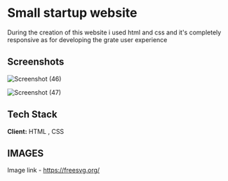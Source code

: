
# Small startup website
 
During the creation of this website i used  html and css and it's completely responsive as for developing the grate user experience
 



## Screenshots


![Screenshot (46)](https://user-images.githubusercontent.com/117345772/199899569-54075b45-a84e-4838-a63c-032304e7bb66.png)

![Screenshot (47)](https://user-images.githubusercontent.com/117345772/199899623-b9cd1eff-91fd-47d3-beb1-fd33476d404b.png)

## Tech Stack

**Client:** HTML , CSS




## IMAGES 

Image link - https://freesvg.org/
